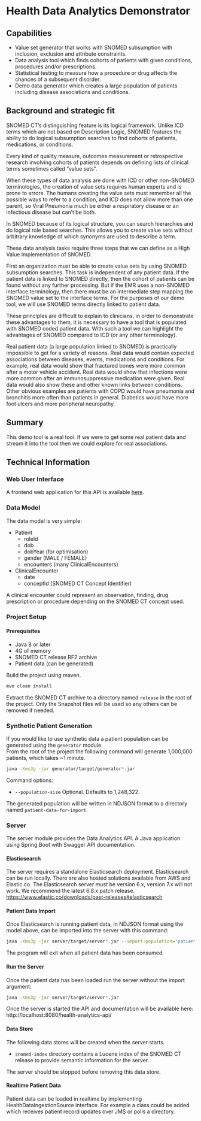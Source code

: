 # Health Data Analytics Demonstrator

## Capabilities
- Value set generator that works with SNOMED subsumption with inclusion, exclusion and attribute constraints.
- Data analysis tool which finds cohorts of patients with given conditions, procedures and/or prescriptions.
- Statistical testing to measure how a procedure or drug affects the chances of a subsequent disorder.
- Demo data generator which creates a large population of patients including disease associations and conditions.


## Background and strategic fit
SNOMED CT’s distinguishing feature is its logical framework.  Unlike ICD terms which are not based on Description Logic, SNOMED features the ability to do logical subsumption searches to find cohorts of patients, medications, or conditions.

Every kind of quality measure, outcomes measurement or retrospective research involving cohorts of patients depends on defining lists of clinical terms sometimes called “value sets”.

When these types of data analysis are done with ICD or other non-SNOMED terminologies, the creation of value sets requires human experts and is prone to errors. The humans creating the value sets must remember all the possible ways to refer to a condition, and ICD does not allow more than one parent, so Viral Pneumonia much be either a respiratory disease or an infectious disease but can’t be both.

In SNOMED because of its logical structure, you can search hierarchies and do logical role based searches. This allows you to create value sets without arbitrary knowledge of which synonyms are used to describe a term.

These data analysis tasks require three steps that we can define as a High Value Implementation of SNOMED.

First an organization must be able to create value sets by using SNOMED subsumption searches.  This task is independent of any patient data.  If the patient data is linked to SNOMED directly, then the cohort of patients can be found without any further processing.  But if the EMR uses a non-SNOMED interface terminology, then there must be an intermediate step mapping the SNOMED value set to the interface terms.  For the purposes of our demo tool, we will use SNOMED terms directly linked to patient data.

These principles are difficult to explain to clinicians, in order to demonstrate these advantages to them,  it is necessary to have a tool that is populated with SNOMED coded patient data.  With such a tool we can highlight the advantages of SNOMED compared to ICD (or any other terminology).

Real patient data (a large population linked to SNOMED) is practically impossible to get for a variety of reasons.  Real data would contain expected associations between diseases, events, medications and conditions. For example, real data would show that fractured bones were more common after a motor vehicle accident.  Real data would show that infections were more common after an immunosuppressive medication were given.  Real data would also show these and other known links between conditions. Other obvious examples are patients with COPD would have pneumonia and bronchitis more often than patients in general.  Diabetics would have more foot ulcers and more peripheral neuropathy.


## Summary
This demo tool is a real tool. If we were to get some real patient data and stream it into the tool then we could explore for real associations.


## Technical Information

### Web User Interface
A frontend web application for this API is available [here](https://github.com/IHTSDO/health-data-analytics-frontend).

### Data Model
The data model is very simple:
- Patient
  - roleId
  - dob
  - dobYear (for optimisation)
  - gender (MALE / FEMALE)
  - encounters (many ClinicalEncounters)
- ClinicalEncounter
  - date
  - conceptId (SNOMED CT Concept Identifier)

A clinical encounter could represent an observation, finding, drug prescription or procedure depending on the SNOMED CT concept used.

### Project Setup
#### Prerequisites
- Java 8 or later
- 4G of memory
- SNOMED CT release RF2 archive
- Patient data (can be generated)

Build the project using maven.
```bash
mvn clean install
```

Extract the SNOMED CT archive to a directory named `release` in the root of the project. Only the Snapshot files will be used so any others can be removed if needed.

### Synthetic Patient Generation
If you would like to use synthetic data a patient population can be generated using the `generator` module.  
From the root of the project the following command will generate 1,000,000 patients, which takes ~1 minute.
```bash
java -Xms3g -jar generator/target/generator*.jar
``` 
Command options:
- `--population-size` Optional. Defaults to 1,248,322.

The generated population will be written in NDJSON format to a directory named `patient-data-for-import`.

### Server
The server module provides the Data Analytics API. A Java application using Spring Boot with Swagger API documentation.

#### Elasticsearch
The server requires a standalone Elasticsearch deployment. Elasticsearch can be run locally. There are also hosted solutions available from AWS and Elastic.co.
The Elasticsearch server _must_ be version 6.x, version 7.x will not work. We recommend the latest 6.8.x patch release.
https://www.elastic.co/downloads/past-releases#elasticsearch

#### Patient Data Import
Once Elasticsearch is running patient data, in NDJSON format using the model above, can be imported into the server with this command: 
```bash
java -Xms3g -jar server/target/server*.jar --import-population='patient-data-for-import'
```
The program will exit when all patient data has been consumed.

#### Run the Server
Once the patient data has been loaded run the server without the import argument:
```bash
java -Xms3g -jar server/target/server*.jar
```
Once the server is started the API and documentation will be available here: http://localhost:8080/health-analytics-api/

#### Data Store
The following data stores will be created when the server starts.
- `snomed-index` directory contains a Lucene index of the SNOMED CT release to provide semantic information for the server.

The server should be stopped before removing this data store.

#### Realtime Patient Data
Patient data can be loaded in realtime by implementing HealthDataIngestionSource interface. For example a class could be added which receives 
patient record updates over JMS or polls a directory.
